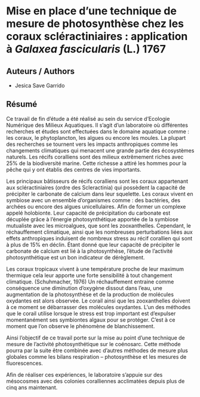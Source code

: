 
Mise en place d’une technique de mesure de photosynthèse chez les coraux scléractiniaires : application à *Galaxea fascicularis* (L.) 1767
==========================================================================================================================================

Auteurs / Authors
-----------------

-   Jesica Save Garrido

Résumé
------

Ce travail de fin d’étude a été réalisé au sein du service d’Ecologie Numérique des Milieux Aquatiques. Il s’agit d’un laboratoire où différentes recherches et études sont effectuées dans le domaine aquatique comme : les coraux, le phytoplancton, les algues ou encore les moules. La plupart des recherches se tournent vers les impacts anthropiques comme les changements climatiques qui menacent une grande partie des écosystèmes naturels. Les récifs coralliens sont des milieux extrêmement riches avec 25% de la biodiversité marine. Cette richesse a attiré les hommes pour la pêche qui y ont établis des centres de vies importants.

Les principaux bâtisseurs de récifs coralliens sont les coraux appartenant aux scléractiniaires (ordre des Scleractinia) qui possèdent la capacité de précipiter le carbonate de calcium dans leur squelette. Les coraux vivent en symbiose avec un ensemble d’organismes comme : des bactéries, des archées ou encore des algues unicellulaires. Afin de former un complexe appelé holobionte. Leur capacité de précipitation du carbonate est décuplée grâce à l’énergie photosynthétique apportée de la symbiose mutualiste avec les microalgues, que sont les zooxanthelles. Cependant, le réchauffement climatique, ainsi que les nombreuses perturbations liées aux effets anthropiques induisent de nombreux stress au récif corallien qui sont à plus de 15% en déclin. Étant donné que leur capacité de précipiter le carbonate de calcium est lié à la photosynthèse, l’étude de l’activité photosynthétique est un bon indicateur de dérèglement.

Les coraux tropicaux vivent à une température proche de leur maximum thermique cela leur apporte une forte sensibilité à tout changement climatique. (Schuhmacher, 1976) Un réchauffement entraine comme conséquence une diminution d’oxygène dissout dans l’eau, une augmentation de la photosynthèse et de la production de molécules oxydantes est alors observée. Le corail ainsi que les zooxanthelles doivent à ce moment se débarrasser des molécules oxydantes. L’un des méthodes que le corail utilise lorsque le stress est trop important est d’expulser momentanément ses symbiontes algaux pour se protéger. C’est à ce moment que l’on observe le phénomène de blanchissement.

Ainsi l’objectif de ce travail porte sur la mise au point d’une technique de mesure de l’activité photosynthétique sur le coénosarc. Cette méthode pourra par la suite être combinée avec d’autres méthodes de mesure plus globales comme les bilans respiration – photosynthèse et les mesures de fluorescences.

Afin de réaliser ces expériences, le laboratoire s’appuie sur des mésocosmes avec des colonies coralliennes acclimatées depuis plus de cinq ans maintenant.
